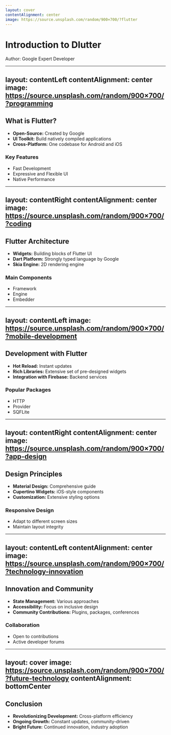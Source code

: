 ```yaml
---
layout: cover
contentAlignment: center
image: https://source.unsplash.com/random/900×700/?flutter
---
```


# Introduction to Dlutter
Author: Google Expert Developer

---
layout: contentLeft
contentAlignment: center
image: https://source.unsplash.com/random/900×700/?programming
---

## What is Flutter?
- **Open-Source:** Created by Google
- **UI Toolkit:** Build natively compiled applications
- **Cross-Platform:** One codebase for Android and iOS

### Key Features
- Fast Development
- Expressive and Flexible UI
- Native Performance

---
layout: contentRight
contentAlignment: center
image: https://source.unsplash.com/random/900×700/?coding
---

## Flutter Architecture
- **Widgets:** Building blocks of Flutter UI
- **Dart Platform:** Strongly typed language by Google
- **Skia Engine:** 2D rendering engine

### Main Components
- Framework
- Engine
- Embedder

---
layout: contentLeft
image: https://source.unsplash.com/random/900×700/?mobile-development
---

## Development with Flutter
- **Hot Reload:** Instant updates
- **Rich Libraries:** Extensive set of pre-designed widgets
- **Integration with Firebase:** Backend services

### Popular Packages
- HTTP
- Provider
- SQFLite

---
layout: contentRight
contentAlignment: center
image: https://source.unsplash.com/random/900×700/?app-design
---

## Design Principles
- **Material Design:** Comprehensive guide
- **Cupertino Widgets:** iOS-style components
- **Customization:** Extensive styling options

### Responsive Design
- Adapt to different screen sizes
- Maintain layout integrity

---
layout: contentLeft
contentAlignment: center
image: https://source.unsplash.com/random/900×700/?technology-innovation
---

## Innovation and Community
- **State Management:** Various approaches
- **Accessibility:** Focus on inclusive design
- **Community Contributions:** Plugins, packages, conferences

### Collaboration
- Open to contributions
- Active developer forums

---
layout: cover
image: https://source.unsplash.com/random/900×700/?future-technology
contentAlignment: bottomCenter
---

## Conclusion
- **Revolutionizing Development:** Cross-platform efficiency
- **Ongoing Growth:** Constant updates, community-driven
- **Bright Future:** Continued innovation, industry adoption
